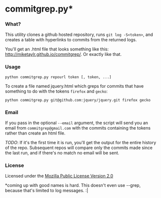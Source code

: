 # commitgrep.py*

### What?

This utility clones a github hosted repository, runs `git log -S<token>`, and creates a table with hyperlinks to commits from the returned logs.

You'll get an .html file that looks something like this: http://miketaylr.github.io/commitgrep/. Or exactly like that.

### Usage
`python commitgrep.py repourl token [, token, ...]`

To create a file named jquery.html which greps for commits that have something to do with the tokens `firefox` and `gecko`:

`python commitgrep.py git@github.com:jquery/jquery.git firefox gecko`

### Email

If you pass in the optional `--email` argument, the script will send you an email from `commitgrep@gmail.com` with the commits containing the tokens rather than create an html file.

*TODO*: If it's the first time it is run, you'll get the output for the entire history of the repo. Subsequent repos will compare only the commits made since the last run, and if there's no match no email will be sent.

### License

Licensed under the [Mozilla Public License Version 2.0](http://www.mozilla.org/MPL/2.0/)

*coming up with good names is hard. This doesn't even use --grep, because that's limited to log messages. :|
